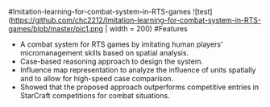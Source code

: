 #Imitation-learning-for-combat-system-in-RTS-games
![test](https://github.com/chc2212/Imitation-learning-for-combat-system-in-RTS-games/blob/master/pic1.png | width = 200)
#Features
*	A combat system for RTS games by imitating human players’ micromanagement skills based on spatial analysis. 
*	Case-based reasoning approach to design the system.
*	Influence map representation to analyze the influence of units spatially and to allow for high-speed case comparison.
*	Showed that the proposed approach outperforms competitive entries in StarCraft competitions for combat situations.
